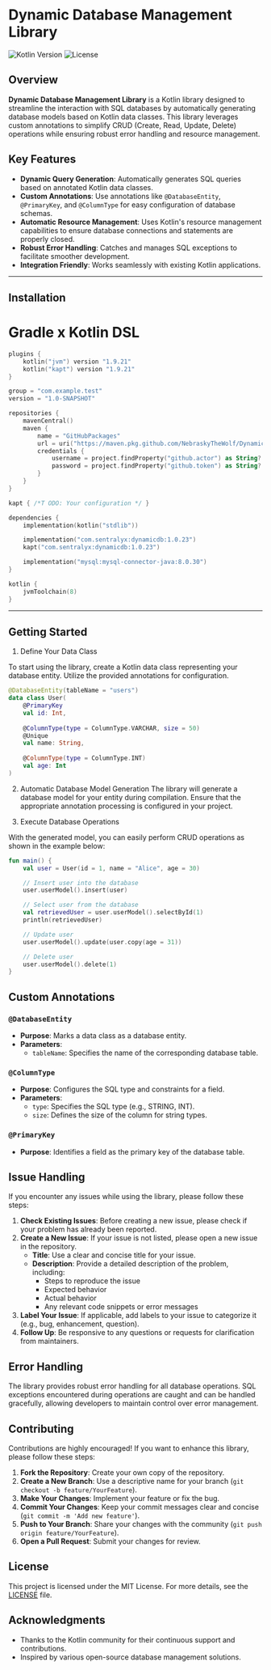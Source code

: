 # Dynamic Database Management Library

![Kotlin Version](https://img.shields.io/badge/Kotlin-1.5%2B-blue.svg) ![License](https://img.shields.io/badge/License-MIT-green.svg)

## Overview

**Dynamic Database Management Library** is a Kotlin library designed to streamline the interaction with SQL databases by automatically generating database models based on Kotlin data classes. This library leverages custom annotations to simplify CRUD (Create, Read, Update, Delete) operations while ensuring robust error handling and resource management.

## Key Features

- **Dynamic Query Generation**: Automatically generates SQL queries based on annotated Kotlin data classes.
- **Custom Annotations**: Use annotations like `@DatabaseEntity`, `@PrimaryKey`, and `@ColumnType` for easy configuration of database schemas.
- **Automatic Resource Management**: Uses Kotlin's resource management capabilities to ensure database connections and statements are properly closed.
- **Robust Error Handling**: Catches and manages SQL exceptions to facilitate smoother development.
- **Integration Friendly**: Works seamlessly with existing Kotlin applications.

---

## Installation

# Gradle x Kotlin DSL

```kotlin
plugins {
    kotlin("jvm") version "1.9.21"
    kotlin("kapt") version "1.9.21"
}

group = "com.example.test"
version = "1.0-SNAPSHOT"

repositories {
    mavenCentral()
    maven {
        name = "GitHubPackages"
        url = uri("https://maven.pkg.github.com/NebraskyTheWolf/DynamicDatabaseManagement")
        credentials {
            username = project.findProperty("github.actor") as String? ?: ""
            password = project.findProperty("github.token") as String? ?: ""
        }
    }
}

kapt { /*T ODO: Your configuration */ }

dependencies {
    implementation(kotlin("stdlib"))

    implementation("com.sentralyx:dynamicdb:1.0.23")
    kapt("com.sentralyx:dynamicdb:1.0.23")

    implementation("mysql:mysql-connector-java:8.0.30")
}

kotlin {
    jvmToolchain(8)
}
```

---

## Getting Started
1. Define Your Data Class

To start using the library, create a Kotlin data class representing your database entity. Utilize the provided annotations for configuration.

```kotlin
@DatabaseEntity(tableName = "users")
data class User(
    @PrimaryKey
    val id: Int,
    
    @ColumnType(type = ColumnType.VARCHAR, size = 50)
    @Unique
    val name: String,
    
    @ColumnType(type = ColumnType.INT)
    val age: Int
)
```

2.  Automatic Database Model Generation
The library will generate a database model for your entity during compilation. Ensure that the appropriate annotation processing is configured in your project.

3. Execute Database Operations

With the generated model, you can easily perform CRUD operations as shown in the example below:

```kotlin
fun main() {
    val user = User(id = 1, name = "Alice", age = 30)

    // Insert user into the database
    user.userModel().insert(user)

    // Select user from the database
    val retrievedUser = user.userModel().selectById(1)
    println(retrievedUser)

    // Update user
    user.userModel().update(user.copy(age = 31))

    // Delete user
    user.userModel().delete(1)
}
```

## Custom Annotations

### `@DatabaseEntity`
- **Purpose**: Marks a data class as a database entity.
- **Parameters**:
    - `tableName`: Specifies the name of the corresponding database table.

### `@ColumnType`
- **Purpose**: Configures the SQL type and constraints for a field.
- **Parameters**:
    - `type`: Specifies the SQL type (e.g., STRING, INT).
    - `size`: Defines the size of the column for string types.

### `@PrimaryKey`
- **Purpose**: Identifies a field as the primary key of the database table.

## Issue Handling

If you encounter any issues while using the library, please follow these steps:

1. **Check Existing Issues**: Before creating a new issue, please check if your problem has already been reported.
2. **Create a New Issue**: If your issue is not listed, please open a new issue in the repository.
    - **Title**: Use a clear and concise title for your issue.
    - **Description**: Provide a detailed description of the problem, including:
        - Steps to reproduce the issue
        - Expected behavior
        - Actual behavior
        - Any relevant code snippets or error messages
3. **Label Your Issue**: If applicable, add labels to your issue to categorize it (e.g., bug, enhancement, question).
4. **Follow Up**: Be responsive to any questions or requests for clarification from maintainers.

## Error Handling

The library provides robust error handling for all database operations. SQL exceptions encountered during operations are caught and can be handled gracefully, allowing developers to maintain control over error management.

## Contributing

Contributions are highly encouraged! If you want to enhance this library, please follow these steps:

1. **Fork the Repository**: Create your own copy of the repository.
2. **Create a New Branch**: Use a descriptive name for your branch (`git checkout -b feature/YourFeature`).
3. **Make Your Changes**: Implement your feature or fix the bug.
4. **Commit Your Changes**: Keep your commit messages clear and concise (`git commit -m 'Add new feature'`).
5. **Push to Your Branch**: Share your changes with the community (`git push origin feature/YourFeature`).
6. **Open a Pull Request**: Submit your changes for review.

## License

This project is licensed under the MIT License. For more details, see the [LICENSE](LICENSE) file.

## Acknowledgments

- Thanks to the Kotlin community for their continuous support and contributions.
- Inspired by various open-source database management solutions.
